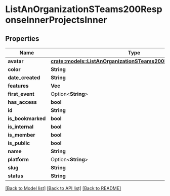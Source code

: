 # ListAnOrganizationSTeams200ResponseInnerProjectsInner

## Properties

Name | Type | Description | Notes
------------ | ------------- | ------------- | -------------
**avatar** | [**crate::models::ListAnOrganizationSTeams200ResponseInnerAvatar**](List_an_Organization_s_Teams_200_response_inner_avatar.md) |  | 
**color** | **String** |  | 
**date_created** | **String** |  | 
**features** | **Vec<String>** |  | 
**first_event** | Option<**String**> |  | 
**has_access** | **bool** |  | 
**id** | **String** |  | 
**is_bookmarked** | **bool** |  | 
**is_internal** | **bool** |  | 
**is_member** | **bool** |  | 
**is_public** | **bool** |  | 
**name** | **String** |  | 
**platform** | Option<**String**> |  | 
**slug** | **String** |  | 
**status** | **String** |  | 

[[Back to Model list]](../README.md#documentation-for-models) [[Back to API list]](../README.md#documentation-for-api-endpoints) [[Back to README]](../README.md)


